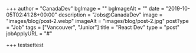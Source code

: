 +++
author = "CanadaDev"
bgImage = ""
bgImageAlt = ""
date = "2019-10-05T02:41:28+00:00"
description = "Jobs@CanadaDev"
image = "images/blog/post-2.webp"
imageAlt = "images/blog/post-2.jpg"
postType = "Job"
tags = ["Vancouver", "Junior"]
title = "React Dev"
type = "post"
jobApplyURL = "#"

+++
testsettest
